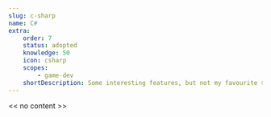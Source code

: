 ```yaml
---
slug: c-sharp
name: C#
extra:
    order: 7
    status: adopted
    knowledge: 50
    icon: csharp
    scopes:
        - game-dev
    shortDescription: Some interesting features, but not my favourite 😵. Used in Unity to develop games.
---
```


<< no content >>